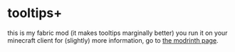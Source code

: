 # tooltips+

this is my fabric mod (it makes tooltips marginally better)
you run it on your minecraft client
for (slightly) more information, go to [the modrinth page](https://modrinth.com/mod/tooltipsplus).
